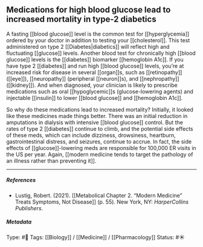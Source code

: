 ## Medications for high blood glucose lead to increased mortality in type-2 diabetics # 

A fasting [[blood glucose]] level is the common test for [[hyperglycemia]] ordered by your doctor in addition to testing your [[cholesterol]]. This test administered on type 2 [[Diabetes|diabetics]] will reflect high and fluctuating [[glucose]] levels. Another blood test for chronically high [[blood glucose]] levels is the [[diabetes]] biomarker [[hemoglobin A1c]]. If you have type 2 [[diabetes]] and run high [[blood glucose]] levels, you’re at increased risk for disease in several [[organ]]s, such as [[retinopathy]] ([[eye]]), [[neuropathy]] (peripheral [[neuron]]s), and [[nephropathy]] ([[kidney]]). And when diagnosed, your clinician is likely to prescribe medications such as oral [[hypoglycemic]]s (glucose-lowering agents) and injectable [[insulin]] to lower [[blood glucose]] and [[hemoglobin A1c]].

So why do these medications lead to increased mortality? Initially, it looked like these medicines made things better. There was an initial reduction in amputations in dialysis with intensive [[blood glucose]] control. But the rates of type 2 [[diabetes]] continue to climb, and the potential side effects of these meds, which can include dizziness, drowsiness, heartburn, gastrointestinal distress, and seizures, continue to accrue. In fact, the side effects of [[glucose]]-lowering meds are responsible for 100,000 ER visits in the US per year. Again, [[modern medicine tends to target the pathology of an illness rather than preventing it]].

___

##### References

- Lustig, Robert. (2021). [[Metabolical Chapter 2. “Modern Medicine” Treats Symptoms, Not Disease]] (p. 55). New York, NY: _HarperCollins Publishers_.

##### Metadata

Type: #🔴 
Tags: [[Biology]] / [[Medicine]] / [[Pharmacology]] 
Status: #☀️ 